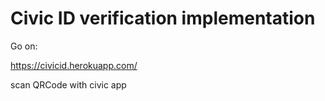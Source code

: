 # Civic ID verification implementation
Go on:

https://civicid.herokuapp.com/

scan QRCode with civic app

